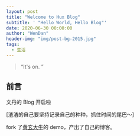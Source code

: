 ```yaml
---
layout: post
title: "Welcome to Hux Blog"
subtitle: ' "Hello World, Hello Blog"'
date: 2020-06-30 00:00:00
author: "WenDan"
header-img: "img/post-bg-2015.jpg"
tags:
  - 生活
---
```


> “It's on. ”

## 前言

文丹的 Blog 开启啦

[渣渣的自己要坚持记录自己的种种，抓住时间的尾巴～]

fork 了[黄玄大牛](https://huangxuan.me)的 demo，产出了自己的博客。
